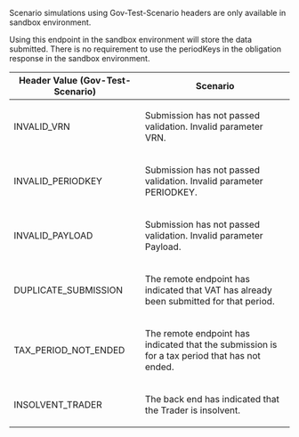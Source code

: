 <p>Scenario simulations using Gov-Test-Scenario headers are only available in sandbox environment.</p>
<p>Using this endpoint in the sandbox environment will store the data submitted. There is no requirement to use the periodKeys in the obligation response in the sandbox environment.</p>
<table>
    <thead>
        <tr>
            <th>Header Value (Gov-Test-Scenario)</th>
            <th>Scenario</th>
        </tr>
    </thead>
    <tbody>
        <tr>
            <td><p>INVALID_VRN</p></td>
            <td><p>Submission has not passed validation. Invalid parameter VRN.</p></td>
        </tr>
        <tr>
            <td><p>INVALID_PERIODKEY</p></td>
            <td><p>Submission has not passed validation. Invalid parameter PERIODKEY.</p></td>
        </tr>
        <tr>
            <td><p>INVALID_PAYLOAD</p></td>
            <td><p>Submission has not passed validation. Invalid parameter Payload.</p></td>
        </tr>
        <tr>
            <td><p>DUPLICATE_SUBMISSION</p></td>
            <td><p>The remote endpoint has indicated that VAT has already been submitted for that period.</p></td>
        </tr>
        <tr>
            <td><p>TAX_PERIOD_NOT_ENDED</p></td>
            <td><p>The remote endpoint has indicated that the submission is for a tax period that has not ended.</p></td>
        </tr>
        <tr>
            <td><p>INSOLVENT_TRADER</p></td>
            <td><p>The back end has indicated that the Trader is insolvent.</p></td>
        </tr>        
    </tbody>
</table>